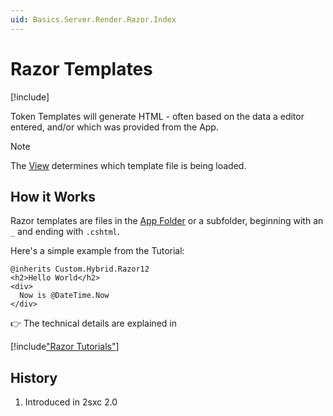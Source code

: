 ```yaml
---
uid: Basics.Server.Render.Razor.Index
---
```

# Razor Templates

[!include[](~/pages/basics/stack/_shared-float-summary.md)]
<style>.context-box-summary .process-razor { visibility: visible; } </style>

Token Templates will generate HTML - often based on the data a editor entered, and/or which was provided from the App.

> [!NOTE]
> The [View](xref:Basics.App.Views.Index) determines which template file is being loaded. 

## How it Works

Razor templates are files in the [App Folder](xref:Basics.App.FolderStructure) or a subfolder, beginning with an `_` and ending with `.cshtml`. 

Here's a simple example from the Tutorial:

```razor
@inherits Custom.Hybrid.Razor12
<h2>Hello World</h2>
<div>
  Now is @DateTime.Now
</div>
```

👉 The technical details are explained in [](xref:NetCode.Razor.Index)

[!include["Razor Tutorials"](~/shared/tutorials/razor.md)]

## History

1. Introduced in 2sxc 2.0